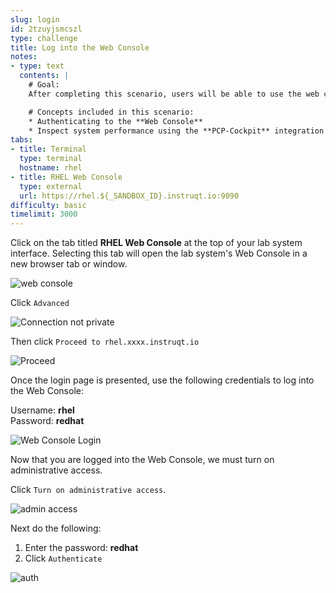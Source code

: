 ```yaml
---
slug: login
id: 2tzuyjsmcszl
type: challenge
title: Log into the Web Console
notes:
- type: text
  contents: |
    # Goal:
    After completing this scenario, users will be able to use the web console to monitor the performance of Red Hat Enterprise Linux 9 systems.

    # Concepts included in this scenario:
    * Authenticating to the **Web Console**
    * Inspect system performance using the **PCP-Cockpit** integration
tabs:
- title: Terminal
  type: terminal
  hostname: rhel
- title: RHEL Web Console
  type: external
  url: https://rhel.${_SANDBOX_ID}.instruqt.io:9090
difficulty: basic
timelimit: 3000
---
```

Click on the tab titled **RHEL Web Console** at the top of your lab system interface. Selecting this tab will open the lab system's Web Console in a
new browser tab or window.

![web console](../assets/pop-out-2.png)

Click `Advanced`

![Connection not private](../assets/connection-not-private.png)

Then click `Proceed to rhel.xxxx.instruqt.io`

![Proceed](../assets/proceed.png)

Once the login page is presented, use the following credentials to log into the Web Console:

Username: **rhel**\
Password: **redhat**

![Web Console Login](../assets/Web-console-login.png)

Now that you are logged into the Web Console, we must turn on administrative access.

Click `Turn on administrative access`.

![admin access](../assets/turn-on-admin.png)

Next do the following:

1) Enter the password: **redhat**
2) Click `Authenticate`

![auth](../assets/auth.png)
